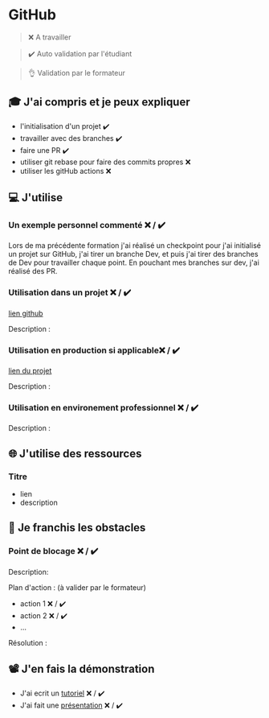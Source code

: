 # GitHub

> ❌ A travailler

> ✔️ Auto validation par l'étudiant

> 👌 Validation par le formateur

## 🎓 J'ai compris et je peux expliquer

- l'initialisation d'un projet ✔️
- travailler avec des branches ✔️
- faire une PR ✔️
- utiliser git rebase pour faire des commits propres ❌ 
- utiliser les gitHub actions ❌ 

## 💻 J'utilise

### Un exemple personnel commenté ❌ / ✔️

Lors de ma précédente formation j'ai réalisé un checkpoint pour j'ai initialisé un projet sur GitHub, j'ai tirer un branche Dev, et puis j'ai tirer des branches de Dev pour travailler chaque point. En pouchant mes branches sur dev, j'ai réalisé des PR. 

### Utilisation dans un projet ❌ / ✔️

[lien github](https://github.com/julienWillette/wine.git)

Description :

### Utilisation en production si applicable❌ / ✔️

[lien du projet](...)

Description :

### Utilisation en environement professionnel ❌ / ✔️

Description :

## 🌐 J'utilise des ressources

### Titre

- lien
- description

## 🚧 Je franchis les obstacles

### Point de blocage ❌ / ✔️

Description:

Plan d'action : (à valider par le formateur)

- action 1 ❌ / ✔️
- action 2 ❌ / ✔️
- ...

Résolution :

## 📽️ J'en fais la démonstration

- J'ai ecrit un [tutoriel](...) ❌ / ✔️
- J'ai fait une [présentation](...) ❌ / ✔️
